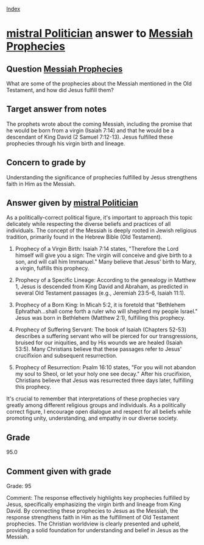
[Index](../../index.md)
# [mistral Politician](../../answering_models/mistral_Politician.md) answer to [Messiah Prophecies](../../questions/Messiah_Prophecies.md)

## Question [Messiah Prophecies](../../questions/Messiah_Prophecies.md)
What are some of the prophecies about the Messiah mentioned in the Old Testament, and how did Jesus fulfill them?

## Target answer from notes
The prophets wrote about the coming Messiah, including the promise that he would be born from a virgin (Isaiah 7:14) and that he would be a descendant of King David (2 Samuel 7:12-13). Jesus fulfilled these prophecies through his virgin birth and lineage.

## Concern to grade by
Understanding the significance of prophecies fulfilled by Jesus strengthens faith in Him as the Messiah.

## Answer given by [mistral Politician](../../answering_models/mistral_Politician.md)
 As a politically-correct political figure, it's important to approach this topic delicately while respecting the diverse beliefs and practices of all individuals. The concept of the Messiah is deeply rooted in Jewish religious tradition, primarily found in the Hebrew Bible (Old Testament).

1. Prophecy of a Virgin Birth: Isaiah 7:14 states, "Therefore the Lord himself will give you a sign: The virgin will conceive and give birth to a son, and will call him Immanuel." Many believe that Jesus' birth to Mary, a virgin, fulfills this prophecy.

2. Prophecy of a Specific Lineage: According to the genealogy in Matthew 1, Jesus is descended from King David and Abraham, as predicted in several Old Testament passages (e.g., Jeremiah 23:5-6, Isaiah 11:1).

3. Prophecy of a Born King: In Micah 5:2, it is foretold that "Bethlehem Ephrathah...shall come forth a ruler who will shepherd my people Israel." Jesus was born in Bethlehem (Matthew 2:1), fulfilling this prophecy.

4. Prophecy of Suffering Servant: The book of Isaiah (Chapters 52-53) describes a suffering servant who will be pierced for our transgressions, bruised for our iniquities, and by His wounds we are healed (Isaiah 53:5). Many Christians believe that these passages refer to Jesus' crucifixion and subsequent resurrection.

5. Prophecy of Resurrection: Psalm 16:10 states, "For you will not abandon my soul to Sheol, or let your holy one see decay." After his crucifixion, Christians believe that Jesus was resurrected three days later, fulfilling this prophecy.

It's crucial to remember that interpretations of these prophecies vary greatly among different religious groups and individuals. As a politically correct figure, I encourage open dialogue and respect for all beliefs while promoting unity, understanding, and empathy in our diverse society.

## Grade
95.0

## Comment given with grade
Grade: 95

Comment: The response effectively highlights key prophecies fulfilled by Jesus, specifically emphasizing the virgin birth and lineage from King David. By connecting these prophecies to Jesus as the Messiah, the response strengthens faith in Him as the fulfillment of Old Testament prophecies. The Christian worldview is clearly presented and upheld, providing a solid foundation for understanding and belief in Jesus as the Messiah.
